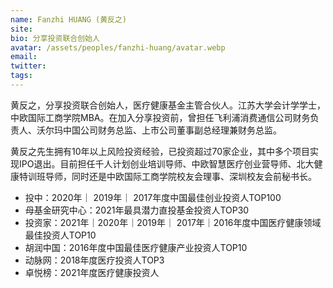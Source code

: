 ```yaml
---
name: Fanzhi HUANG (黄反之)
site: 
bio: 分享投资联合创始人
avatar: /assets/peoples/fanzhi-huang/avatar.webp
email: 
twitter:
tags:
---
```


黄反之，分享投资联合创始人，医疗健康基金主管合伙人。江苏大学会计学学士，中欧国际工商学院MBA。在加入分享投资前，曾担任飞利浦消费通信公司财务负责人、沃尔玛中国公司财务总监、上市公司董事副总经理兼财务总监。

黄反之先生拥有10年以上风险投资经验，已投资超过70家企业，其中多个项目实现IPO退出。目前担任千人计划创业培训导师、中欧智慧医疗创业营导师、北大健康特训班导师，同时还是中欧国际工商学院校友会理事、深圳校友会前秘书长。

- 投中：2020年｜ 2019年｜ 2017年度中国最佳创业投资人TOP100
- 母基金研究中心：2021年最具潜力直投基金投资人TOP30
- 投资家：2021年｜2020年｜2019年｜ 2017年｜2016年度中国医疗健康领域最佳投资人TOP10
- 胡润中国：2016年度中国最佳医疗健康产业投资人TOP10
- 动脉网：2018年度医疗投资人TOP3
- 卓悦榜：2021年度医疗健康投资人
